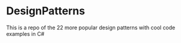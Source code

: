 # DesignPatterns
This is a repo of the 22 more popular design patterns with cool code examples in C#
